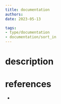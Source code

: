 ```yaml
---
title: documentation
authors: 
date: 2023-05-13

tags:
- type/documentation
- documentation/sort_in
---
```


# description


# references
* 